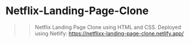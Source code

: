 # Netflix-Landing-Page-Clone
>> Netflix Landing Page Clone using HTML and CSS.
>> Deployed using Netlify: https://netflixx-landing-page-clone.netlify.app/
